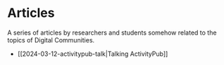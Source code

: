 # Articles

A series of articles by researchers and students somehow related to the topics of Digital Communities.

- [[2024-03-12-activitypub-talk|Talking ActivityPub]]




